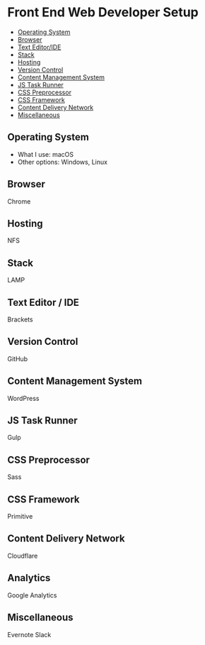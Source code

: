 # Front End Web Developer Setup

* [Operating System](#operating-system)
* [Browser](#browser)
* [Text Editor/IDE](#text-editor-ide)
* [Stack](#stack)
* [Hosting](#hosting)
* [Version Control](#version-control)
* [Content Management System](#content-management-system)
* [JS Task Runner](#js-task-runner)
* [CSS Preprocessor](#css-preprocessor)
* [CSS Framework](#css-framework)
* [Content Delivery Network](#content-delivery-network)
* [Miscellaneous](#miscellaneous)

## Operating System

* What I use: macOS
* Other options: Windows, Linux

## Browser

Chrome

## Hosting

NFS

## Stack

LAMP

## Text Editor / IDE

Brackets

## Version Control

GitHub

## Content Management System

WordPress

## JS Task Runner

Gulp

## CSS Preprocessor

Sass

## CSS Framework

Primitive

## Content Delivery Network

Cloudflare

## Analytics

Google Analytics

## Miscellaneous

Evernote
Slack


